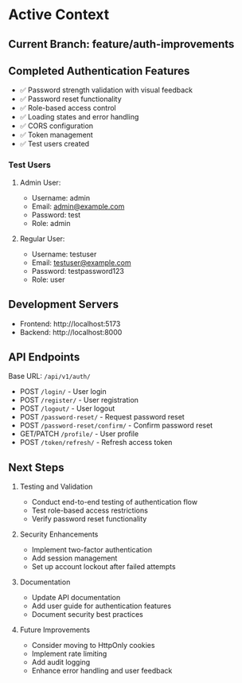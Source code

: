 # Active Context

## Current Branch: feature/auth-improvements

## Completed Authentication Features
- ✅ Password strength validation with visual feedback
- ✅ Password reset functionality
- ✅ Role-based access control
- ✅ Loading states and error handling
- ✅ CORS configuration
- ✅ Token management
- ✅ Test users created

### Test Users
1. Admin User:
   - Username: admin
   - Email: admin@example.com
   - Password: test
   - Role: admin

2. Regular User:
   - Username: testuser
   - Email: testuser@example.com
   - Password: testpassword123
   - Role: user

## Development Servers
- Frontend: http://localhost:5173
- Backend: http://localhost:8000

## API Endpoints
Base URL: `/api/v1/auth/`
- POST `/login/` - User login
- POST `/register/` - User registration
- POST `/logout/` - User logout
- POST `/password-reset/` - Request password reset
- POST `/password-reset/confirm/` - Confirm password reset
- GET/PATCH `/profile/` - User profile
- POST `/token/refresh/` - Refresh access token

## Next Steps
1. Testing and Validation
   - Conduct end-to-end testing of authentication flow
   - Test role-based access restrictions
   - Verify password reset functionality

2. Security Enhancements
   - Implement two-factor authentication
   - Add session management
   - Set up account lockout after failed attempts

3. Documentation
   - Update API documentation
   - Add user guide for authentication features
   - Document security best practices

4. Future Improvements
   - Consider moving to HttpOnly cookies
   - Implement rate limiting
   - Add audit logging
   - Enhance error handling and user feedback